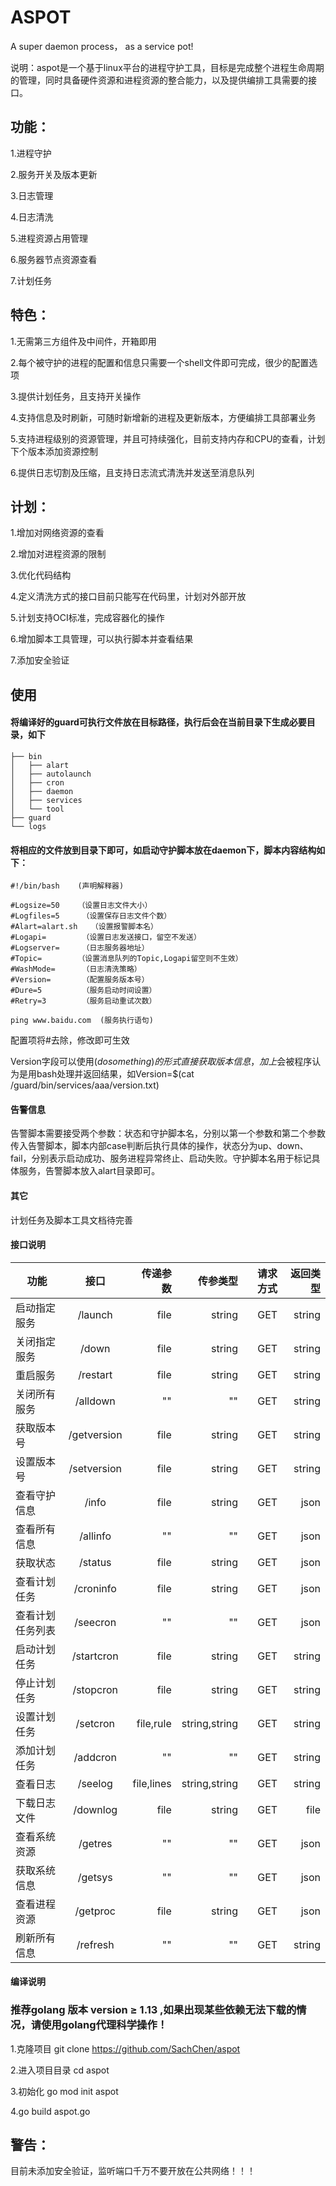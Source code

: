 # ASPOT
A super daemon process， as a service pot!


说明：aspot是一个基于linux平台的进程守护工具，目标是完成整个进程生命周期的管理，同时具备硬件资源和进程资源的整合能力，以及提供编排工具需要的接口。



## 功能：


1.进程守护


2.服务开关及版本更新


3.日志管理


4.日志清洗


5.进程资源占用管理


6.服务器节点资源查看


7.计划任务







## 特色：


1.无需第三方组件及中间件，开箱即用


2.每个被守护的进程的配置和信息只需要一个shell文件即可完成，很少的配置选项


3.提供计划任务，且支持开关操作


4.支持信息及时刷新，可随时新增新的进程及更新版本，方便编排工具部署业务


5.支持进程级别的资源管理，并且可持续强化，目前支持内存和CPU的查看，计划下个版本添加资源控制


6.提供日志切割及压缩，且支持日志流式清洗并发送至消息队列





## 计划：


1.增加对网络资源的查看


2.增加对进程资源的限制


3.优化代码结构


4.定义清洗方式的接口目前只能写在代码里，计划对外部开放


5.计划支持OCI标准，完成容器化的操作


6.增加脚本工具管理，可以执行脚本并查看结果


7.添加安全验证




## 使用

#### 将编译好的guard可执行文件放在目标路径，执行后会在当前目录下生成必要目录，如下


```
├── bin
│   ├── alart
│   ├── autolaunch
│   ├── cron
│   ├── daemon
│   ├── services
│   └── tool
├── guard
└── logs
```

#### 将相应的文件放到目录下即可，如启动守护脚本放在daemon下，脚本内容结构如下：

```
#!/bin/bash    (声明解释器)

#Logsize=50    （设置日志文件大小）
#Logfiles=5     （设置保存日志文件个数）
#Alart=alart.sh   （设置报警脚本名）
#Logapi=        （设置日志发送接口，留空不发送）
#Logserver=     （日志服务器地址）
#Topic=        （设置消息队列的Topic,Logapi留空则不生效）
#WashMode=      （日志清洗策略）
#Version=       （配置服务版本号）
#Dure=5         （服务启动时间设置）
#Retry=3        （服务启动重试次数）

ping www.baidu.com  (服务执行语句)
```

配置项将#去除，修改即可生效

Version字段可以使用$(do something)的形式直接获取版本信息，加上$会被程序认为是用bash处理并返回结果，如Version=$(cat /guard/bin/services/aaa/version.txt)


#### 告警信息
告警脚本需要接受两个参数：状态和守护脚本名，分别以第一个参数和第二个参数传入告警脚本，脚本内部case判断后执行具体的操作，状态分为up、down、fail，分别表示启动成功、服务进程异常终止、启动失败。守护脚本名用于标记具体服务，告警脚本放入alart目录即可。

#### 其它

计划任务及脚本工具文档待完善


#### 接口说明





功能|接口|传递参数|传参类型|请求方式|返回类型
--|:--:|--:|--:|--:|--:
启动指定服务|/launch|file|string|GET|string
关闭指定服务|/down|file|string|GET|string
重启服务|/restart|file|string|GET|string
关闭所有服务|/alldown|""|""|GET|string
获取版本号|/getversion|file|string|GET|string
设置版本号|/setversion|file|string|GET|string
查看守护信息|/info|file|string|GET|json
查看所有信息|/allinfo|""|""|GET|json
获取状态|/status|file|string|GET|json
查看计划任务|/croninfo|file|string|GET|json
查看计划任务列表|/seecron|""|""|GET|json
启动计划任务|/startcron|file|string|GET|string
停止计划任务|/stopcron|file|string|GET|string
设置计划任务|/setcron|file,rule|string,string|GET|string
添加计划任务|/addcron|""|""|GET|string
查看日志|/seelog|file,lines|string,string|GET|string
下载日志文件|/downlog|file|string|GET|file
查看系统资源|/getres|""|""|GET|json
获取系统信息|/getsys|""|""|GET|json
查看进程资源|/getproc|file|string|GET|json
刷新所有信息|/refresh|""|""|GET|string



#### 编译说明

### 推荐golang 版本 version ≥ 1.13 ,如果出现某些依赖无法下载的情况，请使用golang代理科学操作！

1.克隆项目 git clone https://github.com/SachChen/aspot


2.进入项目目录 cd aspot


3.初始化 go mod init aspot


4.go build aspot.go



## 警告：
目前未添加安全验证，监听端口千万不要开放在公共网络！！！










